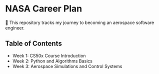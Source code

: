 # NASA Career Plan
🚀 This repository tracks my journey to becoming an aerospace software engineer.

## Table of Contents
- Week 1: CS50x Course Introduction
- Week 2: Python and Algorithms Basics
- Week 3: Aerospace Simulations and Control Systems
